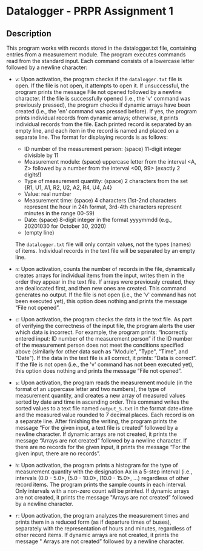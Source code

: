 # Datalogger - PRPR Assignment 1

## Description

This program works with records stored in the datalogger.txt file, containing entries from a measurement module. The program executes commands read from the standard input. Each command consists of a lowercase letter followed by a newline character:

- `v`: Upon activation, the program checks if the `datalogger.txt` file is open. If the file is not open, it attempts to open it. If unsuccessful, the program prints the message File not opened followed by a newline character. If the file is successfully opened (i.e., the 'v' command was previously pressed), the program checks if dynamic arrays have been created (i.e., the 'en' command was pressed before). If yes, the program prints individual records from dynamic arrays; otherwise, it prints individual records from the file. Each printed record is separated by an empty line, and each item in the record is named and placed on a separate line. The format for displaying records is as follows:

  - ID number of the measurement person: (space) 11-digit integer divisible by 11
  - Measurement module: (space) uppercase letter from the interval <A, Z> followed by a number from the interval <00, 99> (exactly 2 digits!)
  - Type of measurement quantity: (space) 2 characters from the set {R1, U1, A1, R2, U2, A2, R4, U4, A4}
  - Value: real number
  - Measurement time: (space) 4 characters (1st-2nd characters represent the hour in 24h format, 3rd-4th characters represent minutes in the range 00-59)
  - Date: (space) 8-digit integer in the format yyyymmdd (e.g., 20201030 for October 30, 2020)
  - (empty line)

  The `datalogger.txt` file will only contain values, not the types (names) of items. Individual records in the text file will be separated by an empty line.

- `n`: Upon activation, counts the number of records in the file, dynamically creates arrays for individual items from the input, writes them in the order they appear in the text file. If arrays were previously created, they are deallocated first, and then new ones are created. This command generates no output. If the file is not open (i.e., the 'v' command has not been executed yet), this option does nothing and prints the message “File not opened”.

- `c`: Upon activation, the program checks the data in the text file. As part of verifying the correctness of the input file, the program alerts the user which data is incorrect. For example, the program prints: “Incorrectly entered input: ID number of the measurement person” if the ID number of the measurement person does not meet the conditions specified above (similarly for other data such as "Module", "Type", "Time", and "Date"). If the data in the text file is all correct, it prints: “Data is correct”. If the file is not open (i.e., the 'v' command has not been executed yet), this option does nothing and prints the message “File not opened”.

- `s`: Upon activation, the program reads the measurement module (in the format of an uppercase letter and two numbers), the type of measurement quantity, and creates a new array of measured values sorted by date and time in ascending order. This command writes the sorted values to a text file named `output_S.txt` in the format date+time and the measured value rounded to 7 decimal places. Each record is on a separate line. After finishing the writing, the program prints the message “For the given input, a text file is created” followed by a newline character. If dynamic arrays are not created, it prints the message “Arrays are not created” followed by a newline character. If there are no records for the given input, it prints the message “For the given input, there are no records”.

- `h`: Upon activation, the program prints a histogram for the type of measurement quantity with the designation Ax in a 5-step interval (i.e., intervals (0.0 - 5.0>, (5.0 - 10.0>, (10.0 - 15.0>, …) regardless of other record items. The program prints the sample counts in each interval. Only intervals with a non-zero count will be printed. If dynamic arrays are not created, it prints the message "Arrays are not created” followed by a newline character.

- `r`: Upon activation, the program analyzes the measurement times and prints them in a reduced form (as if departure times of buses), separately with the representation of hours and minutes, regardless of other record items. If dynamic arrays are not created, it prints the message " Arrays are not created” followed by a newline character.

